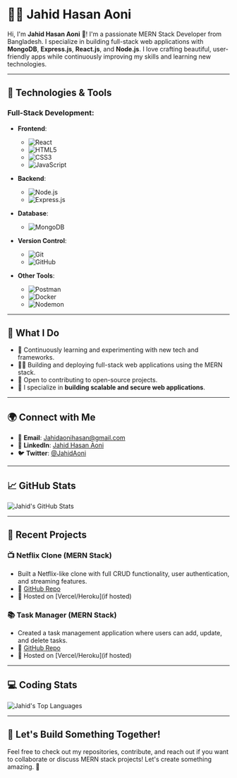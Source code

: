 # 👨‍💻 Jahid Hasan Aoni

Hi, I'm **Jahid Hasan Aoni** 👋! I'm a passionate MERN Stack Developer from Bangladesh. I specialize in building full-stack web applications with **MongoDB**, **Express.js**, **React.js**, and **Node.js**. I love crafting beautiful, user-friendly apps while continuously improving my skills and learning new technologies.

---

## 🚀 Technologies & Tools

### Full-Stack Development:

- **Frontend**:
  - ![React](https://img.shields.io/badge/React-61DAFB?style=flat&logo=react&logoColor=black)
  - ![HTML5](https://img.shields.io/badge/HTML5-E34F26?style=flat&logo=html5&logoColor=white)
  - ![CSS3](https://img.shields.io/badge/CSS3-1572B6?style=flat&logo=css3&logoColor=white)
  - ![JavaScript](https://img.shields.io/badge/JavaScript-F7DF1E?style=flat&logo=javascript&logoColor=black)

- **Backend**:
  - ![Node.js](https://img.shields.io/badge/Node.js-339933?style=flat&logo=node.js&logoColor=white)
  - ![Express.js](https://img.shields.io/badge/Express.js-000000?style=flat&logo=express&logoColor=white)

- **Database**:
  - ![MongoDB](https://img.shields.io/badge/MongoDB-47A248?style=flat&logo=mongodb&logoColor=white)
  
- **Version Control**:
  - ![Git](https://img.shields.io/badge/Git-F05032?style=flat&logo=git&logoColor=white)
  - ![GitHub](https://img.shields.io/badge/GitHub-181717?style=flat&logo=github&logoColor=white)

- **Other Tools**:
  - ![Postman](https://img.shields.io/badge/Postman-FF6C37?style=flat&logo=postman&logoColor=white)
  - ![Docker](https://img.shields.io/badge/Docker-2496ED?style=flat&logo=docker&logoColor=white)
  - ![Nodemon](https://img.shields.io/badge/Nodemon-76D04B?style=flat&logo=nodemon&logoColor=white)

---

## 💼 What I Do

- 🌱 Continuously learning and experimenting with new tech and frameworks.
- 👨‍💻 Building and deploying full-stack web applications using the MERN stack.
- 💬 Open to contributing to open-source projects.
- 🔧 I specialize in **building scalable and secure web applications**.

---

## 🌍 Connect with Me

- 📧 **Email**: [Jahidaonihasan@gmail.com](mailto:Jahidaonihasan@gmail.com)
- 💼 **LinkedIn**: [Jahid Hasan Aoni](https://www.linkedin.com/in/jahid-aoni-771772208/)
- 🐦 **Twitter**: [@JahidAoni](https://twitter.com/jahidaoni)

---

## 📈 GitHub Stats

![Jahid's GitHub Stats](https://github-readme-stats.vercel.app/api?username=jahidaoni&show_icons=true&count_private=true&hide_title=true&hide=prs&theme=radical)

---

## 📝 Recent Projects

### 📺 Netflix Clone (MERN Stack)
- Built a Netflix-like clone with full CRUD functionality, user authentication, and streaming features.
- 🔗 [GitHub Repo](https://github.com/jahidaoni/netflix-clone)
- 🚀 Hosted on [Vercel/Heroku](if hosted)

### 📚 Task Manager (MERN Stack)
- Created a task management application where users can add, update, and delete tasks.
- 🔗 [GitHub Repo](https://github.com/jahidaoni/task-manager)
- 🚀 Hosted on [Vercel/Heroku](if hosted)

---

## 💻 Coding Stats

![Jahid's Top Languages](https://github-readme-stats.vercel.app/api/top-langs/?username=jahidaoni&langs_count=10&theme=radical)

---

## 🤝 Let's Build Something Together!

Feel free to check out my repositories, contribute, and reach out if you want to collaborate or discuss MERN stack projects! Let's create something amazing. 🚀

